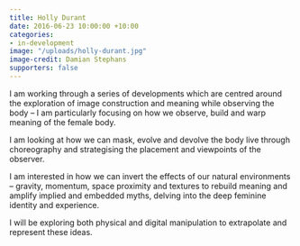 ```yaml
---
title: Holly Durant
date: 2016-06-23 10:00:00 +10:00
categories:
- in-development
image: "/uploads/holly-durant.jpg"
image-credit: Damian Stephans
supporters: false
---
```


<!-- https://thesubstation.org.au/show/holly-durant/ -->

I am working through a series of developments which are centred around the exploration of image construction and meaning while observing the body – I am particularly focusing on how we observe, build and warp meaning of the female body.

I am looking at how we can mask, evolve and devolve the body live through choreography and strategising the placement and viewpoints of the observer.

I am interested in how we can invert the effects of our natural environments – gravity, momentum, space proximity and textures to rebuild meaning and amplify implied and embedded myths, delving into the deep feminine identity and experience.

I will be exploring both physical and digital manipulation to extrapolate and represent these ideas.
